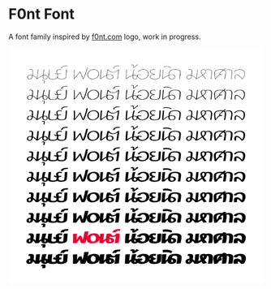 # F0nt Font

A font family inspired by [f0nt.com](http://f0nt.com) logo, work in progress.

![F0nt samples](images/samples.png?raw=true "F0nt samples")

